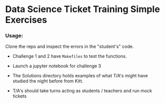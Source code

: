 # Data Science Ticket Training Simple Exercises

### Usage:

Clone the repo and inspect the errors in the "student's" code.

- Challenge 1 and 2 have  `Makefiles` to test the functions.

- Launch a jupyter notebook for challenge 3

- The Solutions directory holds examples of what T/A's might have studied the night before from Kitt.

- T/A's should take turns acting as students / teachers and run mock tickets

